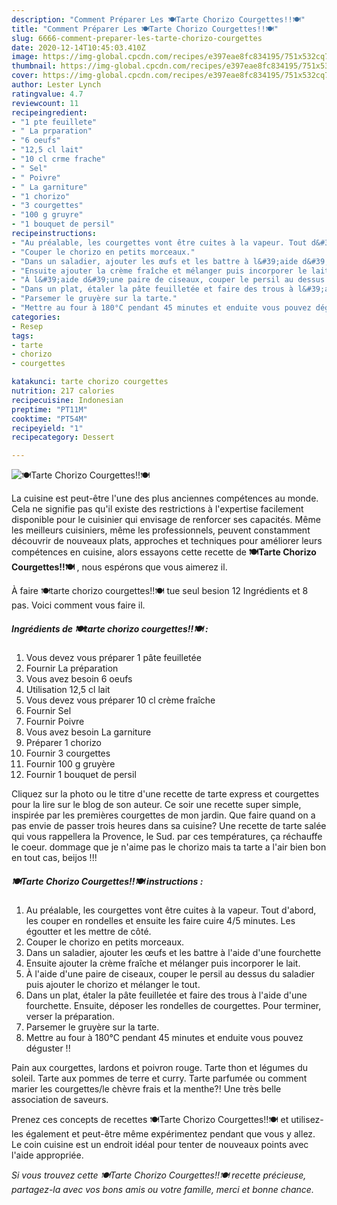 ```yaml
---
description: "Comment Préparer Les 🍽️Tarte Chorizo Courgettes!!🍽️"
title: "Comment Préparer Les 🍽️Tarte Chorizo Courgettes!!🍽️"
slug: 6666-comment-preparer-les-tarte-chorizo-courgettes
date: 2020-12-14T10:45:03.410Z
image: https://img-global.cpcdn.com/recipes/e397eae8fc834195/751x532cq70/🍽️tarte-chorizo-courgettes🍽️-photo-principale-de-la-recette.jpg
thumbnail: https://img-global.cpcdn.com/recipes/e397eae8fc834195/751x532cq70/🍽️tarte-chorizo-courgettes🍽️-photo-principale-de-la-recette.jpg
cover: https://img-global.cpcdn.com/recipes/e397eae8fc834195/751x532cq70/🍽️tarte-chorizo-courgettes🍽️-photo-principale-de-la-recette.jpg
author: Lester Lynch
ratingvalue: 4.7
reviewcount: 11
recipeingredient:
- "1 pte feuillete"
- " La prparation"
- "6 oeufs"
- "12,5 cl lait"
- "10 cl crme frache"
- " Sel"
- " Poivre"
- " La garniture"
- "1 chorizo"
- "3 courgettes"
- "100 g gruyre"
- "1 bouquet de persil"
recipeinstructions:
- "Au préalable, les courgettes vont être cuites à la vapeur. Tout d&#39;abord, les couper en rondelles et ensuite les faire cuire 4/5 minutes. Les égoutter et les mettre de côté."
- "Couper le chorizo en petits morceaux."
- "Dans un saladier, ajouter les œufs et les battre à l&#39;aide d&#39;une fourchette"
- "Ensuite ajouter la crème fraîche et mélanger puis incorporer le lait."
- "À l&#39;aide d&#39;une paire de ciseaux, couper le persil au dessus du saladier puis ajouter le chorizo et mélanger le tout."
- "Dans un plat, étaler la pâte feuilletée et faire des trous à l&#39;aide d&#39;une fourchette. Ensuite, déposer les rondelles de courgettes. Pour terminer, verser la préparation."
- "Parsemer le gruyère sur la tarte."
- "Mettre au four à 180°C pendant 45 minutes et enduite vous pouvez déguster !!"
categories:
- Resep
tags:
- tarte
- chorizo
- courgettes

katakunci: tarte chorizo courgettes 
nutrition: 217 calories
recipecuisine: Indonesian
preptime: "PT11M"
cooktime: "PT54M"
recipeyield: "1"
recipecategory: Dessert

---
```



![🍽️Tarte Chorizo Courgettes!!🍽️](https://img-global.cpcdn.com/recipes/e397eae8fc834195/751x532cq70/🍽️tarte-chorizo-courgettes🍽️-photo-principale-de-la-recette.jpg)

La cuisine est peut-être l'une des plus anciennes compétences au monde. Cela ne signifie pas qu'il existe des restrictions à l'expertise facilement disponible pour le cuisinier qui envisage de renforcer ses capacités. Même les meilleurs cuisiniers, même les professionnels, peuvent constamment découvrir de nouveaux plats, approches et techniques pour améliorer leurs compétences en cuisine, alors essayons cette recette de <strong> 🍽️Tarte Chorizo Courgettes!!🍽️ </strong>, nous espérons que vous aimerez il.

<!--inarticleads1-->

À faire 🍽️tarte chorizo courgettes!!🍽️ tue seul besion 12 Ingrédients et 8 pas. Voici comment vous faire il.

##### Ingrédients de 🍽️tarte chorizo courgettes!!🍽️ :

1. Vous devez vous préparer 1 pâte feuilletée
1. Fournir  La préparation
1. Vous avez besoin 6 oeufs
1. Utilisation 12,5 cl lait
1. Vous devez vous préparer 10 cl crème fraîche
1. Fournir  Sel
1. Fournir  Poivre
1. Vous avez besoin  La garniture
1. Préparer 1 chorizo
1. Fournir 3 courgettes
1. Fournir 100 g gruyère
1. Fournir 1 bouquet de persil


Cliquez sur la photo ou le titre d&#39;une recette de tarte express et courgettes pour la lire sur le blog de son auteur. Ce soir une recette super simple, inspirée par les premières courgettes de mon jardin. Que faire quand on a pas envie de passer trois heures dans sa cuisine? Une recette de tarte salée qui vous rappellera la Provence, le Sud. par ces températures, ça réchauffe le coeur. dommage que je n&#39;aime pas le chorizo mais ta tarte a l&#39;air bien bon en tout cas, beijos !!! 

<!--inarticleads2-->

##### 🍽️Tarte Chorizo Courgettes!!🍽️ instructions :

1. Au préalable, les courgettes vont être cuites à la vapeur. Tout d&#39;abord, les couper en rondelles et ensuite les faire cuire 4/5 minutes. Les égoutter et les mettre de côté.
1. Couper le chorizo en petits morceaux.
1. Dans un saladier, ajouter les œufs et les battre à l&#39;aide d&#39;une fourchette
1. Ensuite ajouter la crème fraîche et mélanger puis incorporer le lait.
1. À l&#39;aide d&#39;une paire de ciseaux, couper le persil au dessus du saladier puis ajouter le chorizo et mélanger le tout.
1. Dans un plat, étaler la pâte feuilletée et faire des trous à l&#39;aide d&#39;une fourchette. Ensuite, déposer les rondelles de courgettes. Pour terminer, verser la préparation.
1. Parsemer le gruyère sur la tarte.
1. Mettre au four à 180°C pendant 45 minutes et enduite vous pouvez déguster !!


Pain aux courgettes, lardons et poivron rouge. Tarte thon et légumes du soleil. Tarte aux pommes de terre et curry. Tarte parfumée ou comment marier les courgettes/le chèvre frais et la menthe?! Une très belle association de saveurs. 

<!--inarticleads1-->

<p>
Prenez ces concepts de recettes 🍽️Tarte Chorizo Courgettes!!🍽️ et utilisez-les également et peut-être même expérimentez pendant que vous y allez. Le coin cuisine est un endroit idéal pour tenter de nouveaux points avec l'aide appropriée.
</p>

<p>
<i>Si vous trouvez cette 🍽️Tarte Chorizo Courgettes!!🍽️ recette précieuse, partagez-la avec vos bons amis ou votre famille, merci et bonne chance.</i>
</p>
